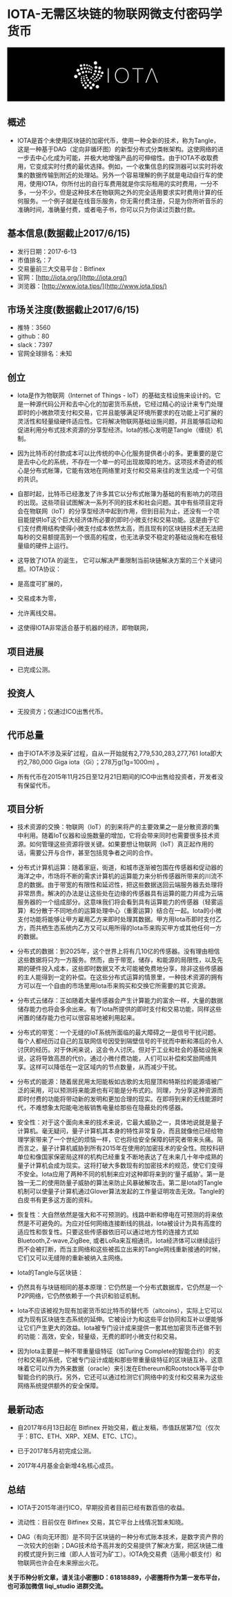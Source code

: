 IOTA-无需区块链的物联网微支付密码学货币
=====

![iota-logo](../logo/iota-logo.png)

概述
-----
* IOTA是首个未使用区块链的加密代币，使用一种全新的技术，称为Tangle，这是一种基于DAG（定向非循环图）的新型分布式分类帐架构。这使网络的进一步去中心化成为可能，并极大地增强产品的可伸缩性。由于IOTA不收取费用，它变成实时付费的最优选择。例如，一个收集信息的探测器可以实时将收集的数据传输到附近的处理站。另外一个容易理解的例子就是电动自行车的使用，使用IOTA，你所付出的自行车费用就是你实际租用的实时费用，一分不多，一分不少。但是这种技术在物联网之外的完全适用要求实时费用计算的任何服务。一个例子就是在线音乐服务，你无需付费注册，只是为你所听音乐的准确时间，准确量付费，或者电子书，你可以只为你读过页数付款。

基本信息(数据截止2017/6/15)
----
* 发行日期：2017-6-13
* 市值排名：7
* 交易量前三大交易平台：Bitfinex
* 官网：[http://iota.org/](http://iota.org/)
*  浏览器：[http://www.iota.tips/](http://www.iota.tips/)


市场关注度(数据截止2017/6/15)
-----
* 推特：3560
* github：80
* slack：7397
* 官网全球排名：未知

创立
-----
* Iota是作为物联网（Internet of Things - IoT）的基础支柱设施来设计的。它是一种源代码公开和去中心化的加密货币系统，它经过精心的设计来专门处理即时的小微款项支付和交易，它并且能够满足环境所要求的在功能上可扩展的灵活性和轻量级硬件适应性。它将解决物联网基础设施问题，并且能够启动和促进利用分布式技术资源的分享型经济。Iota的核心发明是Tangle（缠绕）机制。

* 因为比特币的付款成本可以比传统的中心化服务提供者小的多。更重要的是它是去中心化的系统，不存在一个单一的可出现故障的地方。这项技术奇迹的核心是分布式帐簿，它能有效地在网络里对支付和交易来往的发生达成一个可信的共识。

* 自那时起，比特币已经激发了许多其它以分布式帐簿为基础的有影响力的项目的出现。这些项目试图解决一系列不同的技术和社会问题。其中有些项目定将会在物联网（IoT）的分享型经济中起到作用，但到目前为止，还没有一个项目能提供IoT这个巨大经济体所必要的即时小微支付和交易功能。这是由于它们支付费用结构使得小微支付成本依然太高，而且现有的区块链技术还无法把每秒的交易额提高到一个很高的程度，也无法承受不稳定的基础设施和在极轻量级的硬件上运行。

* 这导致了IOTA 的诞生， 它可以解决严重限制当前块链解决方案的三个关键问题。IOTA协议：
 * 是高度可扩展的，
 * 交易成本为零，
 * 允许离线交易。

* 这使得IOTA非常适合基于机器的经济，即物联网，

项目进展
-----
* 已完成公测。


投资人
------
* 无投资方；仅通过ICO出售代币。


代币总量
-----
* 由于IOTA不涉及采矿过程，自从一开始就有2,779,530,283,277,761 Iota即大约2,780,000 Giga iota（Gi）；278万g(1g=1000m) 。


* 所有代币在2015年11月25日至12月21日期间的ICO中出售给投资者，开发者没有保留代币。



项目分析
-----

* 技术资源的交换：物联网（IoT）的到来将产的主要效果之一是分散资源的集中利用。随着IoT仪器和设施数量的增加，它将会带来同时也需要很多技术资源。如何管理这些资源将很关键。如果要想让物联网（IoT）真正起作用的话，需要公开与合作，甚至包括竞争者之间的合作。

* 分布式计算机运算：随着家庭，街道，和城市逐渐被包围在传感器和促动器的海洋之中，市场将不断的需求计算机的运算能力来分析传感器所带来的川流不息的数据。由于带宽的有限性和延迟性，把这些数据送回云端服务器去处理将非常昂贵。解决的办法是让这些处在边缘的传感器具有运算的能力并成为云端服务器的一个组成部分。这意味我们将会看到具有运算能力的传感器（轻雾运算）和分散于不同地点的运算处理中心（重雾运算）结合在一起。Iota的小微支付功能将能够让甲方雇用乙方来即时处理其数据。甲方用Iota币即时支付乙方，而共栖生态系统内乙方又可以用所得的Iota币来购买甲方或其他任何一方的数据。

* 分布式的数据：到2025年，这个世界上将有几10亿的传感器。没有理由相信这些数据将只为一方服务。然而，由于带宽，储存，和能源的局限性，以及先期的硬件投入成本，这些即时数据又不太可能被免费地分享，除非这些传感器的主人能得到一定的补偿。在这些分布式运算的情景里，一种技术资源的拥有方可以在一个自由的市场里用Iota币来购买和交换它所需要的其它资源。

* 分布式云储存：正如随着大量传感器会产生计算能力的富余一样，大量的数据储存能力也将会多余出来。有了Iota所提供的即时支付和交易功能，同样这些闲置的储存能力也可以很容易地被利用起来。

* 分布式的带宽：一个无缝的IoT系统所面临的最大障碍之一是信号干扰问题。每个人都经历过自己的互联网信号因受到隔壁信号的干扰而中断和滞后的令人讨厌的经历。对于休闲来说，这会令人讨厌。但对于工业和社会的基础设施来说，这将导致高昂的代价。通过小微付费功能，人们可以补偿和奖励网络共享。这样可以降低在一定区域内的节点数量，从而减少干扰。

* 分布式的能源：随着居民用太阳能板如古歌的太阳屋顶和特斯拉的能源墙被广泛的采用，可以预测将来能源也有可能是分布式的。同理，为分享这种资源而即时付费的功能将带动新的发明和更加合理的现实。在即将到来的无线能源时代，不难想象太阳能电池板销售电量给那些在隐蔽处的传感器。

* 安全性：对于这个面向未来的技术来说，它最大威胁之一，具体地说就是量子计算机。毫无疑问，量子计算机其本身的特性非常复杂，而且就像他已经给物理学家带来了一个世纪的烦恼一样，它也将给安全保障的研究者带来头痛。简而言之，量子计算机威胁到所有2015年在使用的加密技术的安全性。院校科研单位和像国家保密局这样的机构已经重复不断地表达了在未来几十年中成熟的量子计算机会成为现实。这将打破大多数现有的加密技术的规范，使它们变得不安全。Iota应用了两种不同的机制来应对这种即将来到的‘量子威胁’。第一是独一无二的使用防量子威胁的算法来防止风暴破解攻击。第二是Iota的Tangle机制可以使量子计算机通过Glover算法发起的工作量证明攻击无效。Tangle的白皮书有更多这方面的资料。

* 恢复性：大自然依然是强大和不可预测的。线路中断和停电在可预测的将来依然是不可避免的。为应对任何网络连接断线的挑战，Iota被设计为具有高度的适应性和恢复性。只要这些传感器依旧可以通过地方性的连接方式如Bluetooth,Z-wave,ZigBee, 或者LoRa来互相通讯，Iota经济体可以继续运行而不会被打断，而当主网络和这些被孤立出来的Tangle网线重新接通的时候，它们又可以无缝隙的重新被纳入主网络。

* Iota的Tangle与区块链：

 * 仍然具有与块链相同的基本原理：它仍然是一个分布式数据库，它仍然是一个P2P网络，它仍然依赖于一个共识和验证机制。

 * Iota不应该被视为现有加密货币如比特币的替代币（altcoins），实际上它可以成为现有区块链生态系统的延伸。它被设计为和这些平台协同和互补以便能够让它们产生更大的效益。Iota被专门设计成来提供一套其他加密货币还做不到的功能：高效，安全，轻量级，无费的即时小微支付和交易。

 * 因为Iota主要是一种不带重量级特征（如Turing Complete的智能合约）的支付和交易的系统，它被专门设计成能和那些带重量级特征的区块链互补。这意味着它可以作为外来数据（oracle）来引发在Ethereum和Rootstock等平台中智能合约的执行。另外，它还可以通过检测它们网络中的支付和交易来为这些网络系统提供额外的安全保障。

最新动态
------
* 自2017年6月13日起在 Bitfinex 开始交易，截止发稿，市值跃居第7位（仅次于：BTC、ETH、XRP、XEM、ETC、LTC）。

* 已于2017年5月初完成公测。

* 2017年4月基金会新增4名核心成员。


总结
------
* IOTA于2015年进行ICO，早期投资者目前已经有数百倍的收益。

* 流动性：目前仅在 Bitfinex 交易，其它平台上线情况暂未知晓。

* DAG（有向无环图）是不同于区块链的一种分布式账本技术，是数字资产界的一次较大的创新；DAG技术给予高并发的交易提供了解决方案，把区块链二维的模式提升到三维（即人人皆可为矿工）。IOTA免交易费（适用小额支付）和物联网也许会在未来擦出火花。



**关于币种分析文章，请关注小密圈ID：61818889，小密圈将作为第一发布平台，也可添加微信 liqi_studio 进群交流。**

